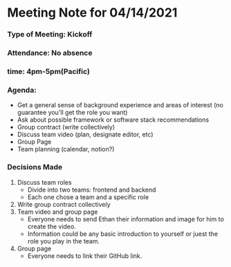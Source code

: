 # Meeting Note for 04/14/2021
### Type of Meeting: Kickoff
### Attendance: No absence
### time: 4pm-5pm(Pacific)
### Agenda: 
- Get a general sense of background experience and areas of interest (no guarantee you'll get the role you want)
- Ask about possible framework or software stack recommendations
- Group contract (write collectively)
- Discuss team video (plan, designate editor, etc)
- Group Page
- Team planning (calendar, notion?)

### Decisions Made
1. Discuss team roles
   - Divide into two teams: frontend and backend
   - Each one chose a team and a specific role
2. Write group contract collectively
3. Team video and group page
   - Everyone needs to send Ethan their information and image for him to create the video.
   - Information could be any basic introduction to yourself or juest the role you play in the team.
4. Group page
   - Everyone needs to link their GitHub link.